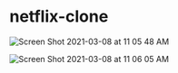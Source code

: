 # netflix-clone

![Screen Shot 2021-03-08 at 11 05 48 AM](https://user-images.githubusercontent.com/80026278/110279118-8f728580-7ffe-11eb-9b0f-a16acff347b3.png)

![Screen Shot 2021-03-08 at 11 06 05 AM](https://user-images.githubusercontent.com/80026278/110279342-f6903a00-7ffe-11eb-9fc5-344b2d8b81c0.png)
